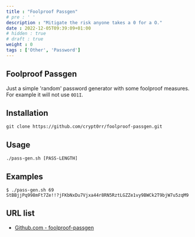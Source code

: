```yaml
---
title : "Foolproof Passgen"
# pre : ' '
description : "Mitigate the risk anyone takes a 0 for a O."
date : 2022-12-05T09:39:09+01:00
# hidden : true
# draft : true
weight : 0
tags : ['Other', 'Password']
---
```


## Foolproof Passgen

Just a simple 'random' password generator with some foolproof measures. For example it will not use `0O1I`.

## Installation

```plain
git clone https://github.com/crypt0rr/foolproof-passgen.git
```

## Usage

```plain
./pass-gen.sh [PASS-LENGTH]
```

## Examples

```plain
$ ./pass-gen.sh 69  
StBBjjPq998mFt7Ze!!?jFKbNxDu7Vjxa44r8RN5RztLGZZe1vy9BWCk2T9bjW7u5zqM9
```

## URL list

- [Github.com - foolproof-passgen](https://github.com/crypt0rr/foolproof-passgen)
